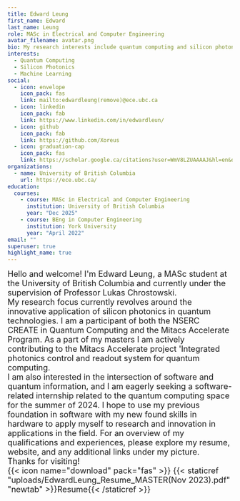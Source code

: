```yaml
---
title: Edward Leung
first_name: Edward
last_name: Leung
role: MASc in Electrical and Computer Engineering
avatar_filename: avatar.png
bio: My research interests include quantum computing and silicon photonics.
interests:
  - Quantum Computing
  - Silicon Photonics
  - Machine Learning
social:
  - icon: envelope
    icon_pack: fas
    link: mailto:edwardleung(remove)@ece.ubc.ca
  - icon: linkedin
    icon_pack: fab
    link: https://www.linkedin.com/in/edwardleun/
  - icon: github
    icon_pack: fab
    link: https://github.com/Xoreus
  - icon: graduation-cap
    icon_pack: fas
    link: https://scholar.google.ca/citations?user=WmV8LZUAAAAJ&hl=en&oi=sra
organizations:
  - name: University of British Columbia
    url: https://ece.ubc.ca/
education:
  courses:
    - course: MASc in Electrical and Computer Engineering
      institution: University of British Columbia
      year: "Dec 2025"
    - course: BEng in Computer Engineering
      institution: York University
      year: "April 2022"
email: ""
superuser: true
highlight_name: true
---
```

<font size="4">
Hello and welcome! I'm Edward Leung, a MASc student at the University of British Columbia and currently under the supervision of Professor Lukas Chrostowski.<br>
My research focus currently revolves around the innovative application of silicon photonics in quantum technologies. I am a participant of both the NSERC CREATE in Quantum Computing and the Mitacs Accelerate Program. As a part of my masters I am actively contributing to the Mitacs Accelerate project 'Integrated photonics control and readout system for quantum computing.<br>
I am also interested in the intersection of software and quantum information, and I am eagerly seeking a software-related internship related to the quantum computing space for the summer of 2024. I hope to use my previous foundation in software with my new found skills in hardware to apply myself to research and innovation in applications in the field. For an overview of my qualifications and experiences, please explore my resume, website, and any additional links under my picture.<br>
Thanks for visiting!<br>
{{< icon name="download" pack="fas" >}} {{< staticref "uploads/EdwardLeung_Resume_MASTER(Nov 2023).pdf" "newtab" >}}Resume{{< /staticref >}}  

</font>